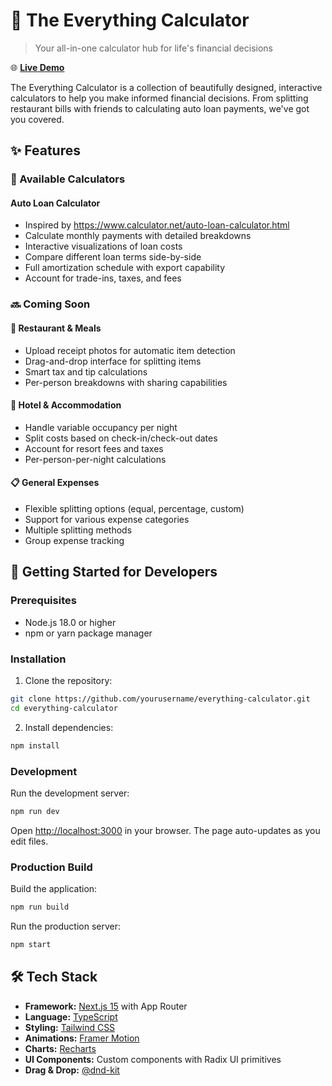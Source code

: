# 🧮 The Everything Calculator

> Your all-in-one calculator hub for life's financial decisions

🌐 **[Live Demo](https://calculator.ethanwin.com)**

The Everything Calculator is a collection of beautifully designed, interactive calculators to help you make informed financial decisions. From splitting restaurant bills with friends to calculating auto loan payments, we've got you covered.

## ✨ Features

### 🚗 Available Calculators

#### Auto Loan Calculator
- Inspired by https://www.calculator.net/auto-loan-calculator.html
- Calculate monthly payments with detailed breakdowns
- Interactive visualizations of loan costs
- Compare different loan terms side-by-side
- Full amortization schedule with export capability
- Account for trade-ins, taxes, and fees

### 🔜 Coming Soon

#### 🍕 Restaurant & Meals
- Upload receipt photos for automatic item detection
- Drag-and-drop interface for splitting items
- Smart tax and tip calculations
- Per-person breakdowns with sharing capabilities

#### 🏨 Hotel & Accommodation
- Handle variable occupancy per night
- Split costs based on check-in/check-out dates
- Account for resort fees and taxes
- Per-person-per-night calculations

#### 📋 General Expenses
- Flexible splitting options (equal, percentage, custom)
- Support for various expense categories
- Multiple splitting methods
- Group expense tracking

## 🚀 Getting Started for Developers

### Prerequisites

- Node.js 18.0 or higher
- npm or yarn package manager

### Installation

1. Clone the repository:
```bash
git clone https://github.com/yourusername/everything-calculator.git
cd everything-calculator
```

2. Install dependencies:
```bash
npm install
```

### Development

Run the development server:
```bash
npm run dev
```

Open [http://localhost:3000](http://localhost:3000) in your browser. The page auto-updates as you edit files.

### Production Build

Build the application:
```bash
npm run build
```

Run the production server:
```bash
npm start
```

## 🛠️ Tech Stack

- **Framework:** [Next.js 15](https://nextjs.org/) with App Router
- **Language:** [TypeScript](https://www.typescriptlang.org/)
- **Styling:** [Tailwind CSS](https://tailwindcss.com/)
- **Animations:** [Framer Motion](https://www.framer.com/motion/)
- **Charts:** [Recharts](https://recharts.org/)
- **UI Components:** Custom components with Radix UI primitives
- **Drag & Drop:** [@dnd-kit](https://dndkit.com/)